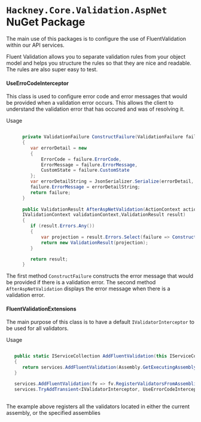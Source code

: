 # `Hackney.Core.Validation.AspNet` NuGet Package

The main use of this packages is to configure the use of FluentValidation within our API services.

Fluent Validation allows you to separate validation rules from your object model and helps you structure the rules so that they are nice and readable. The rules are also super easy to test.

#### UseErroCodeInterceptor

This class is used to configure error code and error messages that would be provided when a validation error occurs. This allows the client to understand the validation error that has occured and was of resolving it. 

Usage
```csharp

      private ValidationFailure ConstructFailure(ValidationFailure failure)
      {
         var errorDetail = new
         {
             ErrorCode = failure.ErrorCode,
             ErrorMessage = failure.ErrorMessage,
             CustomState = failure.CustomState
         };
         var errorDetailString = JsonSerializer.Serialize(errorDetail, _jsonOptions);
         failure.ErrorMessage = errorDetailString;
         return failure;
      }
  
      public ValidationResult AfterAspNetValidation(ActionContext actionContext,
      IValidationContext validationContext,ValidationResult result)
      {
         if (result.Errors.Any())
         {
             var projection = result.Errors.Select(failure => ConstructFailure(failure));
             return new ValidationResult(projection);
         }

         return result;
      }
```
The first method `ConstructFailure` constructs the error message that would be provided if there is a validation error. 
The second method `AfterAspNetValidation` displays the error message when there is a validation error.

#### FluentValidationExtensions

The main purpose of this class is to have a default `IValidatorInterceptor`  to be used for all validators.

Usage

```csharp

   public static IServiceCollection AddFluentValidation(this IServiceCollection services)
   {
      return services.AddFluentValidation(Assembly.GetExecutingAssembly());
   }

   services.AddFluentValidation(fv => fv.RegisterValidatorsFromAssemblies(assemblies));
   services.TryAddTransient<IValidatorInterceptor, UseErrorCodeInterceptor>();
  
```
The example above registers all the validators located in either the current assembly, or the specified assemblies
